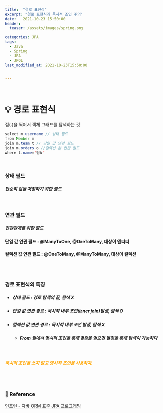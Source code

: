 ```yaml
---
title:  "경로 표현식"
excerpt: "경로 표현식과 묵시적 조인 주의"
date:   2021-10-23 15:50:00
header:
  teaser: /assets/images/spring.png

categories: JPA
tags:
  - Java
  - Spring
  - JPA
  - JPQL
last_modified_at: 2021-10-23T15:50:00


---
```


<br/>

# 💡 경로 표현식

점(.)을 찍어서 객체 그래프를 탐색하는 것

```java
select m.username // 상태 필드
from Member m 
join m.team t // 단일 값 연관 필드
join m.orders o //컬렉션 값 연관 필드
where t.name='팀A'
```

<br/>

### 상태 필드

##### 단순히 값을 저장하기 위한 필드

<br/>

### 연관 필드

##### 연관관계를 위한 필드

#### 단일 값 연관 필드 : @ManyToOne, @OneToMany, 대상이 엔티티

#### 컬렉션 값 연관 필드 : @OneToMany, @ManyToMany, 대상이 컬렉션

<br/>

<br/>

### 경로 표현식의 특징

- ##### 상태 필드 : 경로 탐색의 끝, 탐색 X

- ##### 단일 값 연관 경로 : 묵시적 내부 조인(inner join)발생, 탐색 O

- ##### 컬렉션 값 연관 경로 : 묵시적 내부 조인 발생, 탐색 X

  - ##### From 절에서 명시적 조인을 통해 별칭을 얻으면 별칭을 통해 탐색이 가능하다

<br/>

##### <span style=color:orange>묵시적 조인을 쓰지 말고 명시적 조인을 사용하자.</span>

<br/>

<br/>

### 📔 Reference

[인프런 - 자바 ORM 표준 JPA 프로그래밍](https://www.inflearn.com/course/ORM-JPA-Basic/dashboard)

